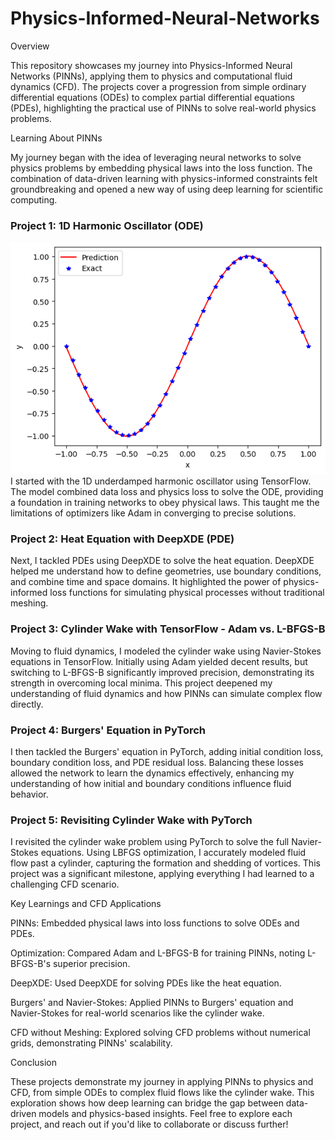 # Physics-Informed-Neural-Networks
 
Overview

This repository showcases my journey into Physics-Informed Neural Networks (PINNs), applying them to physics and computational fluid dynamics (CFD). The projects cover a progression from simple ordinary differential equations (ODEs) to complex partial differential equations (PDEs), highlighting the practical use of PINNs to solve real-world physics problems.

Learning About PINNs

My journey began with the idea of leveraging neural networks to solve physics problems by embedding physical laws into the loss function. The combination of data-driven learning with physics-informed constraints felt groundbreaking and opened a new way of using deep learning for scientific computing.

### Project 1: 1D Harmonic Oscillator (ODE)
![img1](https://github.com/keshavsingh-ks/Physics-Informed-Neural-Networks/blob/main/deepxde1.png)
I started with the 1D underdamped harmonic oscillator using TensorFlow. The model combined data loss and physics loss to solve the ODE, providing a foundation in training networks to obey physical laws. This taught me the limitations of optimizers like Adam in converging to precise solutions.

### Project 2: Heat Equation with DeepXDE (PDE)

Next, I tackled PDEs using DeepXDE to solve the heat equation. DeepXDE helped me understand how to define geometries, use boundary conditions, and combine time and space domains. It highlighted the power of physics-informed loss functions for simulating physical processes without traditional meshing.

### Project 3: Cylinder Wake with TensorFlow - Adam vs. L-BFGS-B

Moving to fluid dynamics, I modeled the cylinder wake using Navier-Stokes equations in TensorFlow. Initially using Adam yielded decent results, but switching to L-BFGS-B significantly improved precision, demonstrating its strength in overcoming local minima. This project deepened my understanding of fluid dynamics and how PINNs can simulate complex flow directly.

### Project 4: Burgers' Equation in PyTorch

I then tackled the Burgers' equation in PyTorch, adding initial condition loss, boundary condition loss, and PDE residual loss. Balancing these losses allowed the network to learn the dynamics effectively, enhancing my understanding of how initial and boundary conditions influence fluid behavior.

### Project 5: Revisiting Cylinder Wake with PyTorch

I revisited the cylinder wake problem using PyTorch to solve the full Navier-Stokes equations. Using LBFGS optimization, I accurately modeled fluid flow past a cylinder, capturing the formation and shedding of vortices. This project was a significant milestone, applying everything I had learned to a challenging CFD scenario.

Key Learnings and CFD Applications

PINNs: Embedded physical laws into loss functions to solve ODEs and PDEs.

Optimization: Compared Adam and L-BFGS-B for training PINNs, noting L-BFGS-B's superior precision.

DeepXDE: Used DeepXDE for solving PDEs like the heat equation.

Burgers' and Navier-Stokes: Applied PINNs to Burgers' equation and Navier-Stokes for real-world scenarios like the cylinder wake.

CFD without Meshing: Explored solving CFD problems without numerical grids, demonstrating PINNs' scalability.

Conclusion

These projects demonstrate my journey in applying PINNs to physics and CFD, from simple ODEs to complex fluid flows like the cylinder wake. This exploration shows how deep learning can bridge the gap between data-driven models and physics-based insights. Feel free to explore each project, and reach out if you'd like to collaborate or discuss further!
